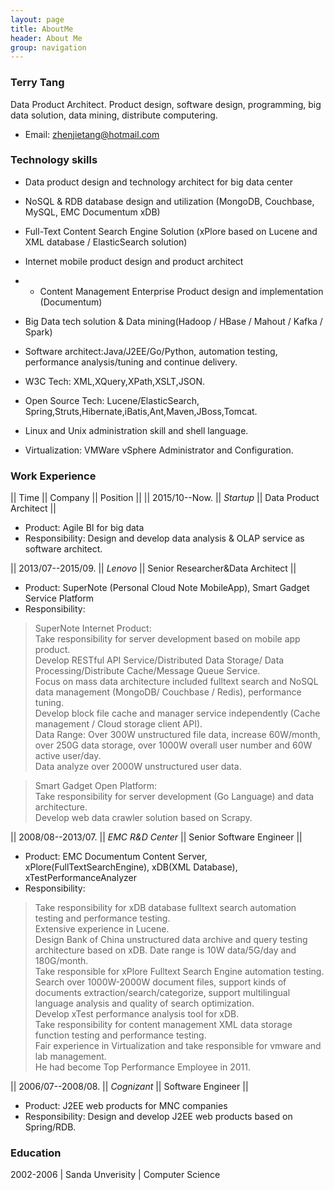 ```yaml
---
layout: page
title: AboutMe
header: About Me 
group: navigation
---
```


### Terry Tang
Data Product Architect. Product design, software design, programming, big data solution, data mining, distribute computering.

- Email: zhenjietang@hotmail.com


### Technology skills
- Data product design and technology architect for big data center
- NoSQL & RDB database design and utilization (MongoDB, Couchbase, MySQL, EMC Documentum xDB)
- Full-Text Content Search Engine Solution (xPlore based on Lucene and XML database / ElasticSearch solution)
- Internet mobile product design and product architect
- - Content Management Enterprise Product design and implementation (Documentum)

- Big Data tech solution & Data mining(Hadoop / HBase / Mahout / Kafka / Spark)
- Software architect:Java/J2EE/Go/Python, automation testing, performance analysis/tuning and continue delivery.
- W3C Tech: XML,XQuery,XPath,XSLT,JSON.
- Open Source Tech: Lucene/ElasticSearch, Spring,Struts,Hibernate,iBatis,Ant,Maven,JBoss,Tomcat.
- Linux and Unix administration skill and shell language.
- Virtualization: VMWare vSphere Administrator and Configuration.


### Work Experience

|| Time 			 || Company  		 || Position 						 ||
|| 2015/10--Now.     || *Startup*        || Data Product Architect                   ||

- Product: Agile BI for big data
- Responsibility: Design and develop data analysis & OLAP service as software architect.

|| 2013/07--2015/09. || *Lenovo* 		 || Senior Researcher&Data Architect ||

- Product: SuperNote (Personal Cloud Note MobileApp), Smart Gadget Service Platform
- Responsibility: 

>	SuperNote Internet Product:     
>	Take responsibility for server development based on mobile app product.  
>	Develop RESTful API Service/Distributed Data Storage/ Data Processing/Distribute Cache/Message Queue Service.  
>	Focus on mass data architecture included fulltext search and NoSQL data management (MongoDB/ Couchbase / Redis), performance tuning.   
>	Develop block file cache and manager service independently (Cache management / Cloud storage client API).  
>	Data Range: Over 300W unstructured file data, increase 60W/month, over 250G data storage, over 1000W overall user number and 60W active user/day.  
>	Data analyze over 2000W unstructured user data.  

>	Smart Gadget Open Platform:    
>	Take responsibility for server development (Go Language) and data architecture.  
>	Develop web data crawler solution based on Scrapy.  


|| 2008/08--2013/07. || *EMC R&D Center* || Senior Software Engineer 		 ||

- Product: EMC Documentum Content Server, xPlore(FullTextSearchEngine), xDB(XML Database), xTestPerformanceAnalyzer 
- Responsibility: 

>	Take responsibility for xDB database fulltext search automation testing and performance testing.  
>	Extensive experience in Lucene.  
>	Design Bank of China unstructured data archive and query testing architecture based on xDB. Date range is 10W data/5G/day and 180G/month.  
>	Take responsible for xPlore Fulltext Search Engine automation testing. Search over 1000W-2000W document files, support kinds of documents extraction/search/categorize, support multilingual language analysis and quality of search optimization.  
>	Develop xTest performance analysis tool for xDB.  
>	Take responsibility for content management XML data storage function testing and performance testing.  
>	Fair experience in Virtualization and take responsible for vmware and lab management.  
>	He had become Top Performance Employee in 2011.  


|| 2006/07--2008/08. || *Cognizant* 	 || Software Engineer 				 ||

- Product: J2EE web products for MNC companies
- Responsibility: Design and develop J2EE web products based on Spring/RDB.




### Education
2002-2006 | Sanda Unverisity | Computer Science

